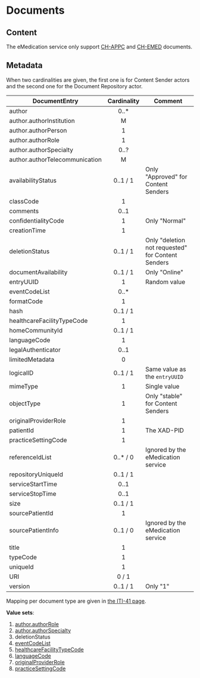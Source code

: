 # Documents

## Content

The eMedication service only support [CH-APPC](../chappc/index.md) and [CH-EMED](../chemed/index.md) documents.

## Metadata

When two cardinalities are given, the first one is for Content Sender actors and the second one for the Document Repository actor.

| DocumentEntry                  | Cardinality | Comment                                           |
| ------------------------------ | :---------: | ------------------------------------------------- |
| author                         |    0..*     |                                                   |
| author.authorInstitution       |      M      |                                                   |
| author.authorPerson            |      1      |                                                   |
| author.authorRole              |      1      |                                                   |
| author.authorSpecialty         |    0..?     |                                                   |
| author.authorTelecommunication |      M      |                                                   |
| availabilityStatus             |  0..1 / 1   | Only "Approved" for Content Senders               |   <!-- Reviewed -->
| classCode                      |      1      |                                                   |
| comments                       |    0..1     |                                                   |
| confidentialityCode            |      1      | Only "Normal"                                     | <!-- Reviewed -->
| creationTime                   |      1      |                                                   |
| deletionStatus                 |  0..1 / 1   | Only "deletion not requested" for Content Senders |
| documentAvailability           |  0..1 / 1   | Only "Online"                                     | <!-- Reviewed -->
| entryUUID                      |      1      | Random value                                      |
| eventCodeList                  |    0..*     |                                                   |
| formatCode                     |      1      |                                                   |
| hash                           |  0..1 / 1   |                                                   | <!-- Reviewed -->
| healthcareFacilityTypeCode     |      1      |                                                   |
| homeCommunityId                |  0..1 / 1   |                                                   |
| languageCode                   |      1      |                                                   |
| legalAuthenticator             |    0..1     |                                                   |
| limitedMetadata                |      0      |                                                   |
| logicalID                      |  0..1 / 1   | Same value as the `entryUUID`                     |
| mimeType                       |      1      | Single value                                      |
| objectType                     |      1      | Only "stable" for Content Senders                 | <!-- Reviewed -->
| originalProviderRole           |      1      |                                                   | <!-- Reviewed -->
| patientId                      |      1      | The XAD-PID                                       | <!-- Reviewed -->
| practiceSettingCode            |      1      |                                                   |
| referenceIdList                |  0..* / 0   | Ignored by the eMedication service                | <!-- Reviewed -->
| repositoryUniqueId             |  0..1 / 1   |                                                   |
| serviceStartTime               |    0..1     |                                                   |
| serviceStopTime                |    0..1     |                                                   |
| size                           |  0..1 / 1   |                                                   | <!-- Reviewed -->
| sourcePatientId                |      1      |                                                   |
| sourcePatientInfo              |  0..1 / 0   | Ignored by the eMedication service                | <!-- Reviewed -->
| title                          |      1      |                                                   |
| typeCode                       |      1      |                                                   |
| uniqueId                       |      1      |                                                   |
| URI                            |    0 / 1    |                                                   | <!-- TODO MHD download link? -->
| version                        |  0..1 / 1   | Only "1"                                          | <!-- Reviewed -->

Mapping per document type are given in [the ITI-41 page](iti41.md).

**Value sets**:

1. [author.authorRole](http://fhir.ch/ig/ch-epr-term/ValueSet-DocumentEntry.authorRole.html)
1. [author.authorSpecialty](http://fhir.ch/ig/ch-epr-term/ValueSet-DocumentEntry.authorSpeciality.html)
1. deletionStatus <!-- TODO https://github.com/hl7ch/ch-epr-term/issues/11 -->
1. [eventCodeList](http://fhir.ch/ig/ch-epr-term/ValueSet-DocumentEntry.eventCodeList.html)
1. [healthcareFacilityTypeCode](http://fhir.ch/ig/ch-epr-term/ValueSet-DocumentEntry.healthcareFacilityTypeCode.html)
1. [languageCode](http://fhir.ch/ig/ch-epr-term/ValueSet-DocumentEntry.languageCode.html)
1. [originalProviderRole](http://fhir.ch/ig/ch-epr-term/ValueSet-DocumentEntry.originalProviderRole.html)
1. [practiceSettingCode](http://fhir.ch/ig/ch-epr-term/ValueSet-DocumentEntry.practiceSettingCode.html)
